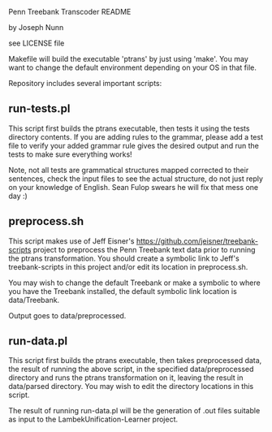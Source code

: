Penn Treebank Transcoder README

by Joseph Nunn

see LICENSE file

Makefile will build the executable 'ptrans' by just using 'make'.
You may want to change the default environment depending on your OS in that file.

Repository includes several important scripts:

run-tests.pl   
------------
This script first builds the ptrans executable, then tests it using the tests directory contents.  If you are adding rules to the grammar, please
add a test file to verify your added grammar rule gives the desired output and run the tests to make sure everything works!

Note, not all tests are grammatical structures mapped corrected to their sentences, check the input files to see the actual structure, do not just reply
on your knowledge of English.  Sean Fulop swears he will fix that mess one day :)

preprocess.sh
-------------
This script makes use of Jeff Eisner's https://github.com/jeisner/treebank-scripts project to preprocess the Penn Treebank text data prior to running
the ptrans transformation.  You should create a symbolic link to Jeff's treebank-scripts in this project and/or edit its location in preprocess.sh.  

You may wish to change the default Treebank or make a symbolic to where you have the Treebank installed, the default symbolic link location is data/Treebank.  

Output goes to data/preprocessed.

run-data.pl
-----------
This script first builds the ptrans executable, then takes preprocessed data, the result of running the above script, in the specified data/preprocessed
directory and runs the ptrans transformation on it, leaving the result in data/parsed directory.  You may wish to edit the directory locations in this
script.

The result of running run-data.pl will be the generation of .out files suitable as input to the LambekUnification-Learner project.
